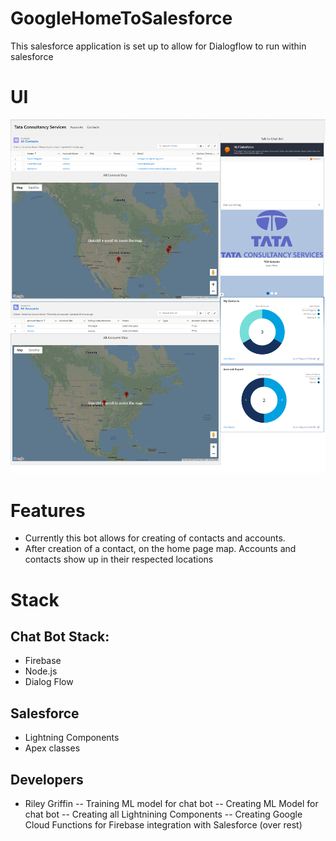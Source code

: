 # GoogleHomeToSalesforce

This salesforce application is set up to allow for Dialogflow to run within salesforce

# UI

![HomePageUi](./ui.png)

# Features

- Currently this bot allows for creating of contacts and accounts. 
- After creation of a contact, on the home page map. Accounts and contacts show up in their respected locations

# Stack
## Chat Bot Stack:
- Firebase
- Node.js
- Dialog Flow

## Salesforce
- Lightning Components
- Apex classes

## Developers
- Riley Griffin
  -- Training ML model for chat bot
  -- Creating ML Model for chat bot
  -- Creating all Lightnining Components
  -- Creating Google Cloud Functions for Firebase integration with Salesforce (over rest)
